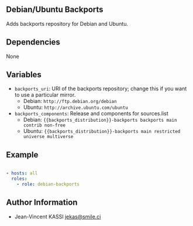 Debian/Ubuntu Backports
--------------------------

Adds backports repository for Debian and Ubuntu.

Dependencies
------------

None

Variables
---------

- `backports_uri`: URI of the backports repository; change this if you want to use a particular mirror.
    + Debian: `http://ftp.debian.org/debian`
    + Ubuntu: `http://archive.ubuntu.com/ubuntu`
- `backports_components`: Release and components for sources.list
    + Debian: `{{backports_distribution}}-backports backports main contrib non-free`
    + Ubuntu: `{{backports_distribution}}-backports main restricted universe multiverse`

Example
---------

```yml

- hosts: all
  roles:
    - role: debian-backports

```

Author Information
------------------

* Jean-Vincent KASSI <jekas@smile.ci>
